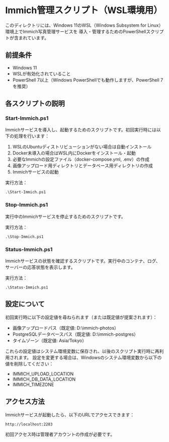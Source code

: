 # Immich管理スクリプト（WSL環境用）

このディレクトリには、Windows 11のWSL（Windows Subsystem for Linux）環境上でImmich写真管理サービスを
導入・管理するためのPowerShellスクリプトが含まれています。

## 前提条件

- Windows 11
- WSLが有効化されていること
- PowerShell 7以上（Windows PowerShellでも動作しますが、PowerShell 7を推奨）

## 各スクリプトの説明

### Start-Immich.ps1

Immichサービスを導入し、起動するためのスクリプトです。初回実行時には以下の処理を行います：

1. WSLのUbuntuディストリビューションがない場合は自動インストール
2. Docker未導入の場合はWSL内にDockerをインストール・起動
3. 必要なImmichの設定ファイル（docker-compose.yml, .env）の作成
4. 画像アップロード用ディレクトリとデータベース用ディレクトリの作成
5. Immichサービスの起動

実行方法：
```
.\Start-Immich.ps1
```

### Stop-Immich.ps1

実行中のImmichサービスを停止するためのスクリプトです。

実行方法：
```
.\Stop-Immich.ps1
```

### Status-Immich.ps1

Immichサービスの状態を確認するスクリプトです。実行中のコンテナ、ログ、サーバーの応答状態を表示します。

実行方法：
```
.\Status-Immich.ps1
```

## 設定について

初回実行時に以下の設定値を尋ねられます（または既定値が提案されます）：

- 画像アップロードパス（既定値: D:\immich-photos）
- PostgreSQLデータベースパス（既定値: D:\immich-postgres）
- タイムゾーン（既定値: Asia/Tokyo）

これらの設定値はシステム環境変数に保存され、以後のスクリプト実行時に再利用されます。
設定を変更する場合は、Windowsのシステム環境変数から以下の値を削除してください：

- IMMICH_UPLOAD_LOCATION
- IMMICH_DB_DATA_LOCATION
- IMMICH_TIMEZONE

## アクセス方法

Immichサービスが起動したら、以下のURLでアクセスできます：

```
http://localhost:2283
```

初回アクセス時は管理者アカウントの作成が必要です。
